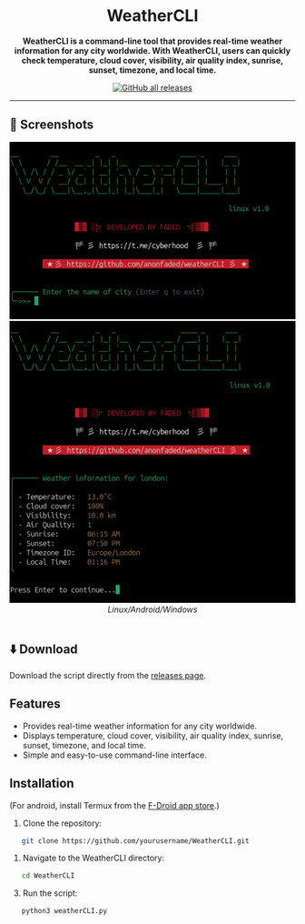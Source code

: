 <div align="center">

# WeatherCLI

**WeatherCLI is a command-line tool that provides real-time weather information for any city worldwide. With WeatherCLI, users can quickly check temperature, cloud cover, visibility, air quality index, sunrise, sunset, timezone, and local time.**

[![GitHub all releases](https://img.shields.io/github/downloads/anonfaded/weathercli/total?label=Downloads&logo=github)](https://github.com/anonfaded/weathercli/releases/)

</div>

---

## 📱 Screenshots

<div align="center">
    <img src="/img/2.png" style="width: 700px; height: auto;" >
    <br>
    <img src="/img/1.png" style="width: 700px; height: auto;" >
    <br>
    <em>Linux/Android/Windows</em>
    <br><br>
    <!-- <img src="/img/2.png" style="width: 700px; height: auto;" >
    <br>
    <em>---</em>
    <br><br> -->
    </div>
    <!-- <details>
        <summary><strong>More Screenshots</strong></summary>
        <img src="/img/3.png" style="width: 700px; height: auto;" >
        <br>
        <img src="/img/4.png" style="width: 700px; height: auto;" >
        <br>
        <img src="/img/5.png" style="width: 700px; height: auto;" >
    </details> -->


## ⬇️ Download

Download the script directly from the [releases page](https://github.com/anonfaded/weathercli/releases).


## Features

- Provides real-time weather information for any city worldwide.
- Displays temperature, cloud cover, visibility, air quality index, sunrise, sunset, timezone, and local time.
- Simple and easy-to-use command-line interface.

## Installation

(For android, install Termux from the [F-Droid app store](https://f-droid.org/F-Droid.apk).)
1. Clone the repository:

 ```bash
    git clone https://github.com/yourusername/WeatherCLI.git
 ```

1. Navigate to the WeatherCLI directory:

 ```bash
    cd WeatherCLI
 ```

3. Run the script:

 ```bash
    python3 weatherCLI.py
 ```
